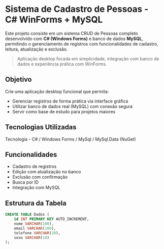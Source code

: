 # Sistema de Cadastro de Pessoas - C# WinForms + MySQL

Este projeto consiste em um sistema CRUD de Pessoas completo desenvolvido com **C# (Windows Forms)** e banco de dados **MySQL**, permitindo o gerenciamento de registros com funcionalidades de cadastro, leitura, atualização e exclusão.

> Aplicação desktop focada em simplicidade, integração com banco de dados e experiência prática com WinForms.

## Objetivo

Crie uma aplicação desktop funcional que permita:
- Gerenciar registros de forma prática via interface gráfica
- Utilizar banco de dados real (MySQL) com conexão segura
- Servir como base de estudo para projetos maiores

## Tecnologias Utilizadas

 Tecnologia - C# / Windows Forms / MySql / MySql.Data (NuGet)    

## Funcionalidades

- Cadastro de registros
- Edição com atualização no banco
- Exclusão com confirmação
- Busca por ID
- Integração com MySQL

##  Estrutura da Tabela

```sql
CREATE TABLE Dados (
    id INT PRIMARY KEY AUTO_INCREMENT,
    nome VARCHAR(100),
    email VARCHAR(100),
    telefone VARCHAR(20),
    sexo VARCHAR(10)
);
